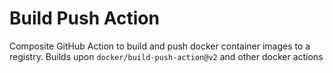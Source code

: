 # Build Push Action

Composite GitHub Action to build and push docker container images to a registry.
Builds upon `docker/build-push-action@v2` and other docker actions
